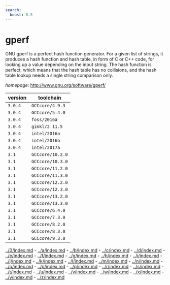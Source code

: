 ```yaml
---
search:
  boost: 0.5
---
```

# gperf

GNU gperf is a perfect hash function generator. For a given list of strings, it produces a hash  function and hash table, in form of C or C++ code, for looking up a value depending on the input string. The hash  function is perfect, which means that the hash table has no collisions, and the hash table lookup needs a single  string comparison only.

*homepage*: <http://www.gnu.org/software/gperf/>

version | toolchain
--------|----------
``3.0.4`` | ``GCCcore/4.9.3``
``3.0.4`` | ``GCCcore/5.4.0``
``3.0.4`` | ``foss/2016a``
``3.0.4`` | ``gimkl/2.11.5``
``3.0.4`` | ``intel/2016a``
``3.0.4`` | ``intel/2016b``
``3.0.4`` | ``intel/2017a``
``3.1`` | ``GCCcore/10.2.0``
``3.1`` | ``GCCcore/10.3.0``
``3.1`` | ``GCCcore/11.2.0``
``3.1`` | ``GCCcore/11.3.0``
``3.1`` | ``GCCcore/12.2.0``
``3.1`` | ``GCCcore/12.3.0``
``3.1`` | ``GCCcore/13.2.0``
``3.1`` | ``GCCcore/13.3.0``
``3.1`` | ``GCCcore/6.4.0``
``3.1`` | ``GCCcore/7.3.0``
``3.1`` | ``GCCcore/8.2.0``
``3.1`` | ``GCCcore/8.3.0``
``3.1`` | ``GCCcore/9.3.0``

[../0/index.md](0) - [../a/index.md](a) - [../b/index.md](b) - [../c/index.md](c) - [../d/index.md](d) - [../e/index.md](e) - [../f/index.md](f) - [../g/index.md](g) - [../h/index.md](h) - [../i/index.md](i) - [../j/index.md](j) - [../k/index.md](k) - [../l/index.md](l) - [../m/index.md](m) - [../n/index.md](n) - [../o/index.md](o) - [../p/index.md](p) - [../q/index.md](q) - [../r/index.md](r) - [../s/index.md](s) - [../t/index.md](t) - [../u/index.md](u) - [../v/index.md](v) - [../w/index.md](w) - [../x/index.md](x) - [../y/index.md](y) - [../z/index.md](z)

